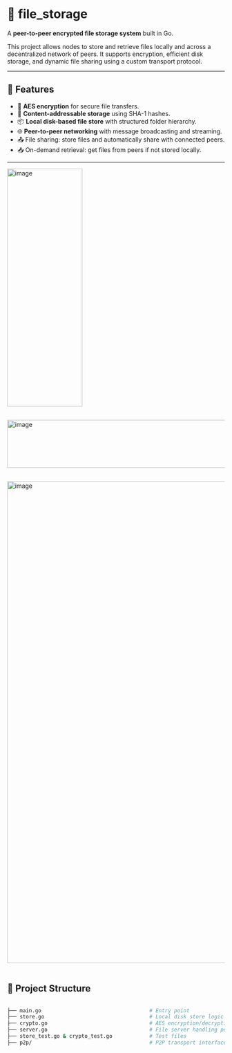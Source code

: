 # 📁 file_storage

A **peer-to-peer encrypted file storage system** built in Go.

This project allows nodes to store and retrieve files locally and across a decentralized network of peers. It supports encryption, efficient disk storage, and dynamic file sharing using a custom transport protocol.

---

## 🚀 Features

- 🔐 **AES encryption** for secure file transfers.
- 🧠 **Content-addressable storage** using SHA-1 hashes.
- 📦 **Local disk-based file store** with structured folder hierarchy.
- 🌐 **Peer-to-peer networking** with message broadcasting and streaming.
- 📤 File sharing: store files and automatically share with connected peers.
- 📥 On-demand retrieval: get files from peers if not stored locally.

---

<img width="174" height="551" alt="image" src="https://github.com/user-attachments/assets/8befcb8f-87a9-42c8-b739-60dfc8223773" /><br></br>


<img width="1857" height="111" alt="image" src="https://github.com/user-attachments/assets/5777fd50-b49a-450a-aa01-ffc0722326b4" /><br></br>


<img width="1854" height="1116" alt="image" src="https://github.com/user-attachments/assets/975d9e14-ea0f-49cf-bf6b-2be885eeec86" /><br></br>


## 🧱 Project Structure

```bash

├── main.go                                   # Entry point
├── store.go                                  # Local disk store logic (write/read/delete)
├── crypto.go                                 # AES encryption/decryption helpers
├── server.go                                 # File server handling peer communication
├── store_test.go & crypto_test.go            # Test files
├── p2p/                                      # P2P transport interface (defined externally)

```

